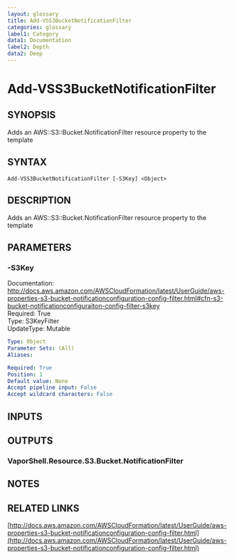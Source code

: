 ```yaml
---
layout: glossary
title: Add-VSS3BucketNotificationFilter
categories: glossary
label1: Category
data1: Documentation
label2: Depth
data2: Deep
---
```


# Add-VSS3BucketNotificationFilter

## SYNOPSIS
Adds an AWS::S3::Bucket.NotificationFilter resource property to the template

## SYNTAX

```
Add-VSS3BucketNotificationFilter [-S3Key] <Object>
```

## DESCRIPTION
Adds an AWS::S3::Bucket.NotificationFilter resource property to the template

## PARAMETERS

### -S3Key
Documentation: http://docs.aws.amazon.com/AWSCloudFormation/latest/UserGuide/aws-properties-s3-bucket-notificationconfiguration-config-filter.html#cfn-s3-bucket-notificationconfiguraiton-config-filter-s3key    
Required: True    
Type: S3KeyFilter    
UpdateType: Mutable

```yaml
Type: Object
Parameter Sets: (All)
Aliases: 

Required: True
Position: 1
Default value: None
Accept pipeline input: False
Accept wildcard characters: False
```

## INPUTS

## OUTPUTS

### VaporShell.Resource.S3.Bucket.NotificationFilter

## NOTES

## RELATED LINKS

[http://docs.aws.amazon.com/AWSCloudFormation/latest/UserGuide/aws-properties-s3-bucket-notificationconfiguration-config-filter.html](http://docs.aws.amazon.com/AWSCloudFormation/latest/UserGuide/aws-properties-s3-bucket-notificationconfiguration-config-filter.html)

